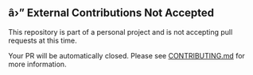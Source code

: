 ﻿<!-- 
âš ï¸ IMPORTANT: This repository is not accepting external contributions.
Pull requests from external contributors will be automatically closed.

If you are the repository owner, please delete this notice before submitting.
-->

## â›” External Contributions Not Accepted

This repository is part of a personal project and is not accepting pull requests at this time.

Your PR will be automatically closed. Please see [CONTRIBUTING.md](../CONTRIBUTING.md) for more information.
